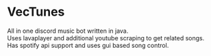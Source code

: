 # VecTunes
All in one discord music bot written in java.  
Uses lavaplayer and additional youtube scraping to get related songs.  
Has spotify api support and uses gui based song control.
